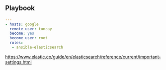 Playbook
----------------
```yaml
---
- hosts: google
  remote_user: tuncay
  become: yes
  become_user: root
  roles:
   - ansible-elasticsearch
```

https://www.elastic.co/guide/en/elasticsearch/reference/current/important-settings.html